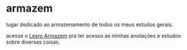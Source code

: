 # armazem
 lugar dedicado ao armazenamento de todos os meus estudos gerais.

 acesse o <a href="https://31lero31perih31.github.io/armazem/armazem/pag-armazem.html">Lesro Armazem</a> pra ter acesso as minhas anotações e estudos sobre diversas coisas.